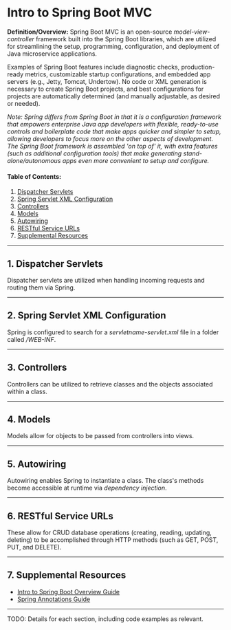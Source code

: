 # Intro to Spring Boot MVC
  
**Definition/Overview:** Spring Boot MVC is an open-source *model-view-controller* framework built into the Spring Boot libraries, which are utilized for streamlining the setup, programming, configuration, and deployment of Java microservice applications.
  
Examples of Spring Boot features include diagnostic checks, production-ready metrics, customizable startup configurations, and embedded app servers (e.g., Jetty, Tomcat, Undertow). No code or XML generation is necessary to create Spring Boot projects, and best configurations for projects are automatically determined (and manually adjustable, as desired or needed).
  
*Note: Spring differs from Spring Boot in that it is a configuration framework that empowers enterprise Java app developers with flexible, ready-to-use controls and boilerplate code that make apps quicker and simpler to setup, allowing developers to focus more on the other aspects of development. The Spring Boot framework is assembled 'on top of' it, with extra features (such as additional configuration tools) that make generating stand-alone/autonomous apps even more convenient to setup and configure.*

#### Table of Contents:

1. [Dispatcher Servlets](#dispatcher-servlets)
2. [Spring Servlet XML Configuration](#xml-config)
3. [Controllers](#controllers)
4. [Models](#models)
5. [Autowiring](#autowiring)
6. [RESTful Service URLs](#restful-service-urls)
7. [Supplemental Resources](#supplemental)
    
<hr />
  
## 1. <a name="dispatcher-servlets">Dispatcher Servlets</a>
  
Dispatcher servlets are utilized when handling incoming requests and routing them via Spring.
  
<hr />

## 2. <a name="xml-config">Spring Servlet XML Configuration</a>
  
Spring is configured to search for a *servletname-servlet.xml* file in a folder called */WEB-INF*.
  
<hr />

## 3. <a name="controllers">Controllers</a>
  
Controllers can be utilized to retrieve classes and the objects associated within a class.
  
<hr />
  
## 4. <a name="models">Models</a>
  
Models allow for objects to be passed from controllers into views.
  
<hr />

## 5. <a name="autowiring">Autowiring</a>
  
Autowiring enables Spring to instantiate a class. The class's methods become accessible at runtime via *dependency injection*.
  
<hr />

## 6. <a name="restful-service-urls">RESTful Service URLs</a>

These allow for CRUD database operations (creating, reading, updating, deleting) to be accomplished through HTTP methods (such as GET, POST, PUT, and DELETE).

<hr />
  
## 7. <a name="supplemental">Supplemental Resources</a>
  
* [Intro to Spring Boot Overview Guide](https://github.com/chaseofthejungle/intro-to-spring-boot)
* [Spring Annotations Guide](https://github.com/chaseofthejungle/spring-annotations-guide)
  
<hr />
  
TODO: Details for each section, including code examples as relevant.
